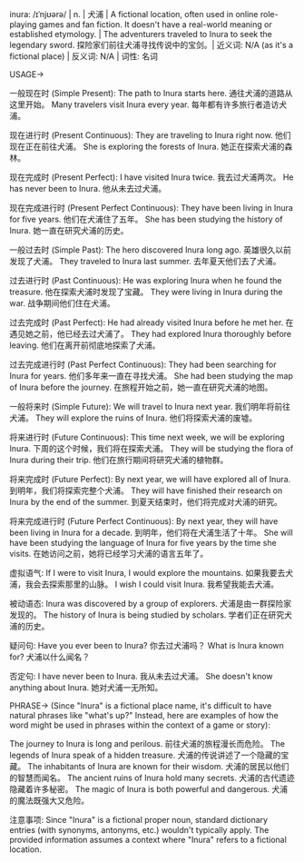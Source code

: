 inura: /ɪˈnjʊərə/ | n. | 犬浦 | A fictional location, often used in online role-playing games and fan fiction.  It doesn't have a real-world meaning or established etymology. | The adventurers traveled to Inura to seek the legendary sword. 探险家们前往犬浦寻找传说中的宝剑。| 近义词: N/A (as it's a fictional place) | 反义词: N/A | 词性: 名词


USAGE->

一般现在时 (Simple Present):
The path to Inura starts here. 通往犬浦的道路从这里开始。
Many travelers visit Inura every year. 每年都有许多旅行者造访犬浦。

现在进行时 (Present Continuous):
They are traveling to Inura right now. 他们现在正在前往犬浦。
She is exploring the forests of Inura. 她正在探索犬浦的森林。

现在完成时 (Present Perfect):
I have visited Inura twice. 我去过犬浦两次。
He has never been to Inura. 他从未去过犬浦。

现在完成进行时 (Present Perfect Continuous):
They have been living in Inura for five years. 他们在犬浦住了五年。
She has been studying the history of Inura. 她一直在研究犬浦的历史。

一般过去时 (Simple Past):
The hero discovered Inura long ago. 英雄很久以前发现了犬浦。
They traveled to Inura last summer. 去年夏天他们去了犬浦。

过去进行时 (Past Continuous):
He was exploring Inura when he found the treasure. 他在探索犬浦时发现了宝藏。
They were living in Inura during the war. 战争期间他们住在犬浦。

过去完成时 (Past Perfect):
He had already visited Inura before he met her. 在遇见她之前，他已经去过犬浦了。
They had explored Inura thoroughly before leaving. 他们在离开前彻底地探索了犬浦。

过去完成进行时 (Past Perfect Continuous):
They had been searching for Inura for years. 他们多年来一直在寻找犬浦。
She had been studying the map of Inura before the journey.  在旅程开始之前，她一直在研究犬浦的地图。

一般将来时 (Simple Future):
We will travel to Inura next year. 我们明年将前往犬浦。
They will explore the ruins of Inura. 他们将探索犬浦的废墟。

将来进行时 (Future Continuous):
This time next week, we will be exploring Inura.  下周的这个时候，我们将在探索犬浦。
They will be studying the flora of Inura during their trip.  他们在旅行期间将研究犬浦的植物群。

将来完成时 (Future Perfect):
By next year, we will have explored all of Inura.  到明年，我们将探索完整个犬浦。
They will have finished their research on Inura by the end of the summer.  到夏天结束时，他们将完成对犬浦的研究。


将来完成进行时 (Future Perfect Continuous):
By next year, they will have been living in Inura for a decade. 到明年，他们将在犬浦生活了十年。
She will have been studying the language of Inura for five years by the time she visits.  在她访问之前，她将已经学习犬浦的语言五年了。

虚拟语气:
If I were to visit Inura, I would explore the mountains.  如果我要去犬浦，我会去探索那里的山脉。
I wish I could visit Inura. 我希望我能去犬浦。

被动语态:
Inura was discovered by a group of explorers. 犬浦是由一群探险家发现的。
The history of Inura is being studied by scholars. 学者们正在研究犬浦的历史。

疑问句:
Have you ever been to Inura? 你去过犬浦吗？
What is Inura known for? 犬浦以什么闻名？

否定句:
I have never been to Inura. 我从未去过犬浦。
She doesn't know anything about Inura. 她对犬浦一无所知。


PHRASE->
(Since "Inura" is a fictional place name, it's difficult to have natural phrases like "what's up?"  Instead, here are examples of how the word might be used in phrases within the context of a game or story):

The journey to Inura is long and perilous.  前往犬浦的旅程漫长而危险。
The legends of Inura speak of a hidden treasure. 犬浦的传说讲述了一个隐藏的宝藏。
The inhabitants of Inura are known for their wisdom. 犬浦的居民以他们的智慧而闻名。
The ancient ruins of Inura hold many secrets. 犬浦的古代遗迹隐藏着许多秘密。
The magic of Inura is both powerful and dangerous. 犬浦的魔法既强大又危险。


注意事项:
Since "Inura" is a fictional proper noun, standard dictionary entries (with synonyms, antonyms, etc.) wouldn't typically apply.  The provided information assumes a context where "Inura" refers to a fictional location.
